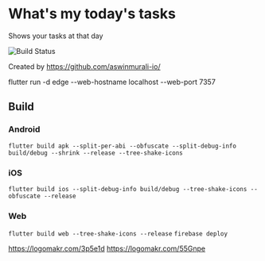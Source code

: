 # What's my today's tasks

Shows your tasks at that day

![Build Status](https://github.com/aswinmurali-io/whatsmytodaystasks/workflows/Flutter%20CI/badge.svg)

Created by <https://github.com/aswinmurali-io/>

flutter run -d edge --web-hostname localhost --web-port 7357

## Build

### Android

`flutter build apk --split-per-abi --obfuscate --split-debug-info build/debug --shrink --release --tree-shake-icons`

### iOS

`flutter build ios --split-debug-info build/debug --tree-shake-icons --obfuscate --release`

### Web

`flutter build web --tree-shake-icons --release`
`firebase deploy`

<https://logomakr.com/3p5e1d>
<https://logomakr.com/55Gnpe>
